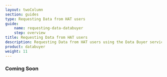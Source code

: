 ```yaml
---
layout: twoColumn
section: guides
type: Requesting Data from HAT users
guide: 
    name: requesting-data-databuyer
    step: overview
title: Requesting Data from HAT users
description: Requesting Data from HAT users using the Data Buyer service
product: databuyer
weight: 11
---
```


### Coming Soon

<nav class="pager-nav">
<a href="" style="display:none;"></a>
<a href="" style="display:none;"></a>
</nav>
